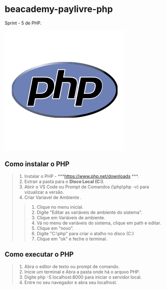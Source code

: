 # beacademy-paylivre-php
Sprint - 5 de PHP.


[![PHP, Hypertext Preprocessort](/assets/images/php-logo.svg)](https://www.php.net/)


## Como instalar o PHP
> 1. Instalar o PHP  - ***https://www.php.net/downloads ***.
> 2. Extrair a pasta para o **Disco Local (C:)**.
> 3. Abrir o VS Code ou Prompt de Comandos (\php\php -v) para vizualizar a versão.
> 4. Criar Variavel de Ambiente .
>>   1. Clique no menu inicial.
>>   2. Digite "Editar as variáveis de ambiente do sistema".
>>   3. Clique em Variáveis de ambiente.
>>   4. Vá no menu de variáveis do sistema, clique em path e editar.
>>   5. Clique em "novo".
>>   6. Digite "C:\php" para criar o atalho no disco (C:)
>>   7. Clique em "ok" e feche o terminal.

## Como executar o PHP
> 1. Abra o editor de texto ou prompt de comando.
> 2. Inicie um terminal e Abra a pasta onde há o arquvo PHP.
> 3. Digite php -S localhost:8000 para iniciar o servidor local.
> 4. Entre no seu navegador e abra seu localhost. 